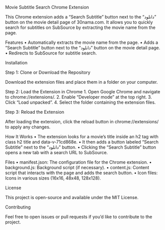 Movie Subtitle Search Chrome Extension

This Chrome extension adds a “Search Subtitle” button next to the “دانلود” button on the movie detail page of 30nama.com. It allows you to quickly search for subtitles on SubSource by extracting the movie name from the page.

Features
	•	Automatically extracts the movie name from the page.
	•	Adds a “Search Subtitle” button next to the “دانلود” button on the movie detail page.
	•	Redirects to SubSource for subtitle search.

Installation

Step 1: Clone or Download the Repository

Download the extension files and place them in a folder on your computer.

Step 2: Load the Extension in Chrome
	1.	Open Google Chrome and navigate to chrome://extensions/.
	2.	Enable “Developer mode” at the top right.
	3.	Click “Load unpacked”.
	4.	Select the folder containing the extension files.

Step 3: Reload the Extension

After loading the extension, click the reload button in chrome://extensions/ to apply any changes.

How It Works
	•	The extension looks for a movie’s title inside an h2 tag with class h2 title and data-v-71cd868e.
	•	It then adds a button labeled “Search Subtitle” next to the “دانلود” button.
	•	Clicking the “Search Subtitle” button opens a new tab with a search URL to SubSource.

Files
	•	manifest.json: The configuration file for the Chrome extension.
	•	background.js: Background script (if necessary).
	•	content.js: Content script that interacts with the page and adds the search button.
	•	Icon files: Icons in various sizes (16x16, 48x48, 128x128).

License

This project is open-source and available under the MIT License.

Contributing

Feel free to open issues or pull requests if you’d like to contribute to the project.
